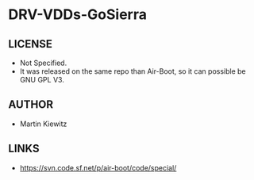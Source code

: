 # DRV-VDDs-GoSierra

## LICENSE
* Not Specified. 
* It was released on the same repo than Air-Boot, so it can possible be GNU GPL V3.

## AUTHOR
* Martin Kiewitz

## LINKS
* https://svn.code.sf.net/p/air-boot/code/special/
